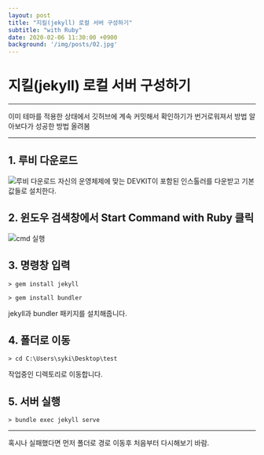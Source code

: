 ```yaml
---
layout: post
title: "지킬(jekyll) 로컬 서버 구성하기"
subtitle: "with Ruby"
date: 2020-02-06 11:30:00 +0900
background: '/img/posts/02.jpg'
---
```


# 지킬(jekyll) 로컬 서버 구성하기

---

이미 테마를 적용한 상태에서 깃허브에 계속 커밋해서 확인하기가 번거로워져서 방법 알아보다가 성공한 방법 올려봄

---
## 1. 루비 다운로드
![루비 다운로드](https://i.imgur.com/kLn21Pa.png)
자신의 운영체제에 맞는 DEVKIT이 포함된 인스톨러를 다운받고 기본값들로 설치한다.  


## 2. 윈도우 검색창에서 Start Command with Ruby 클릭
![cmd 실행](https://i.imgur.com/TJcH3Kp.png)


## 3. 명령창 입력
```
> gem install jekyll
```
```
> gem install bundler  
```
jekyll과 bundler 패키지를 설치해줍니다.


## 4. 폴더로 이동
```
> cd C:\Users\syki\Desktop\test
```
작업중인 디렉토리로 이동합니다.


## 5. 서버 실행
```
> bundle exec jekyll serve
```


***
혹시나 실패했다면 먼저 폴더로 경로 이동후 처음부터 다시해보기 바람.